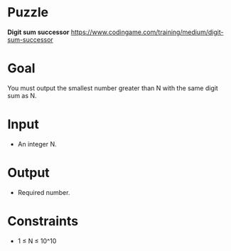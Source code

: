 # Puzzle
**Digit sum successor** https://www.codingame.com/training/medium/digit-sum-successor

# Goal
You must output the smallest number greater than N with the same digit sum as N.

# Input
* An integer N.

# Output
* Required number.

# Constraints
* 1 ≤ N ≤ 10^10
